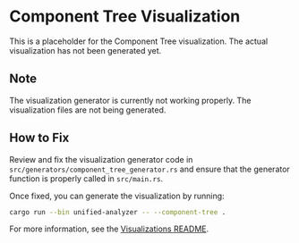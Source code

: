 # Component Tree Visualization

This is a placeholder for the Component Tree visualization. The actual visualization has not been generated yet.

## Note

The visualization generator is currently not working properly. The visualization files are not being generated.

## How to Fix

Review and fix the visualization generator code in `src/generators/component_tree_generator.rs` and ensure that the generator function is properly called in `src/main.rs`.

Once fixed, you can generate the visualization by running:

```bash
cargo run --bin unified-analyzer -- --component-tree .
```

For more information, see the [Visualizations README](../README.md).
